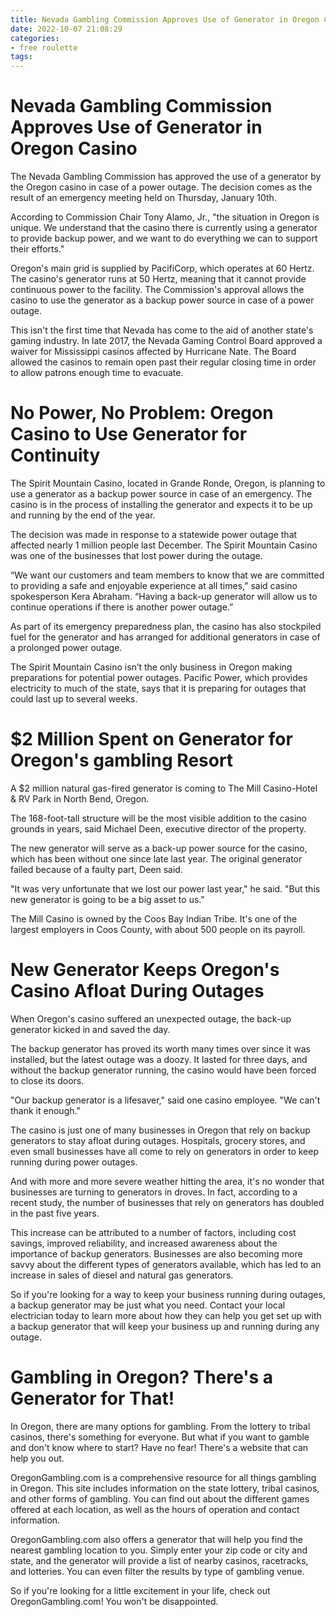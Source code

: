 ```yaml
---
title: Nevada Gambling Commission Approves Use of Generator in Oregon Casino
date: 2022-10-07 21:08:29
categories:
- free roulette
tags:
---
```



#  Nevada Gambling Commission Approves Use of Generator in Oregon Casino

The Nevada Gambling Commission has approved the use of a generator by the Oregon casino in case of a power outage. The decision comes as the result of an emergency meeting held on Thursday, January 10th.

According to Commission Chair Tony Alamo, Jr., "the situation in Oregon is unique. We understand that the casino there is currently using a generator to provide backup power, and we want to do everything we can to support their efforts."

Oregon's main grid is supplied by PacifiCorp, which operates at 60 Hertz. The casino's generator runs at 50 Hertz, meaning that it cannot provide continuous power to the facility. The Commission's approval allows the casino to use the generator as a backup power source in case of a power outage.

This isn't the first time that Nevada has come to the aid of another state's gaming industry. In late 2017, the Nevada Gaming Control Board approved a waiver for Mississippi casinos affected by Hurricane Nate. The Board allowed the casinos to remain open past their regular closing time in order to allow patrons enough time to evacuate.

#  No Power, No Problem: Oregon Casino to Use Generator for Continuity

The Spirit Mountain Casino, located in Grande Ronde, Oregon, is planning to use a generator as a backup power source in case of an emergency. The casino is in the process of installing the generator and expects it to be up and running by the end of the year.

The decision was made in response to a statewide power outage that affected nearly 1 million people last December. The Spirit Mountain Casino was one of the businesses that lost power during the outage.

“We want our customers and team members to know that we are committed to providing a safe and enjoyable experience at all times,” said casino spokesperson Kera Abraham. “Having a back-up generator will allow us to continue operations if there is another power outage.”

As part of its emergency preparedness plan, the casino has also stockpiled fuel for the generator and has arranged for additional generators in case of a prolonged power outage.

The Spirit Mountain Casino isn’t the only business in Oregon making preparations for potential power outages. Pacific Power, which provides electricity to much of the state, says that it is preparing for outages that could last up to several weeks.

#  $2 Million Spent on Generator for Oregon's gambling Resort

A $2 million natural gas-fired generator is coming to The Mill Casino-Hotel & RV Park in North Bend, Oregon.

The 168-foot-tall structure will be the most visible addition to the casino grounds in years, said Michael Deen, executive director of the property.

The new generator will serve as a back-up power source for the casino, which has been without one since late last year. The original generator failed because of a faulty part, Deen said.

"It was very unfortunate that we lost our power last year," he said. "But this new generator is going to be a big asset to us."

The Mill Casino is owned by the Coos Bay Indian Tribe. It's one of the largest employers in Coos County, with about 500 people on its payroll.

#  New Generator Keeps Oregon's Casino Afloat During Outages

When Oregon's casino suffered an unexpected outage, the back-up generator kicked in and saved the day.

The backup generator has proved its worth many times over since it was installed, but the latest outage was a doozy. It lasted for three days, and without the backup generator running, the casino would have been forced to close its doors.

"Our backup generator is a lifesaver," said one casino employee. "We can't thank it enough."

The casino is just one of many businesses in Oregon that rely on backup generators to stay afloat during outages. Hospitals, grocery stores, and even small businesses have all come to rely on generators in order to keep running during power outages.

And with more and more severe weather hitting the area, it's no wonder that businesses are turning to generators in droves. In fact, according to a recent study, the number of businesses that rely on generators has doubled in the past five years.

This increase can be attributed to a number of factors, including cost savings, improved reliability, and increased awareness about the importance of backup generators. Businesses are also becoming more savvy about the different types of generators available, which has led to an increase in sales of diesel and natural gas generators.

So if you're looking for a way to keep your business running during outages, a backup generator may be just what you need. Contact your local electrician today to learn more about how they can help you get set up with a backup generator that will keep your business up and running during any outage.

#  Gambling in Oregon? There's a Generator for That!

In Oregon, there are many options for gambling. From the lottery to tribal casinos, there's something for everyone. But what if you want to gamble and don't know where to start? Have no fear! There's a website that can help you out.

OregonGambling.com is a comprehensive resource for all things gambling in Oregon. This site includes information on the state lottery, tribal casinos, and other forms of gambling. You can find out about the different games offered at each location, as well as the hours of operation and contact information.

OregonGambling.com also offers a generator that will help you find the nearest gambling location to you. Simply enter your zip code or city and state, and the generator will provide a list of nearby casinos, racetracks, and lotteries. You can even filter the results by type of gambling venue.

So if you're looking for a little excitement in your life, check out OregonGambling.com! You won't be disappointed.
